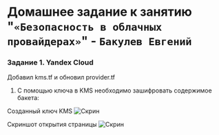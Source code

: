 # Домашнее задание к занятию "`«Безопасность в облачных провайдерах»`" - `Бакулев Евгений`

### Задание 1. Yandex Cloud

Добавил kms.tf и обновил provider.tf

1. С помощью ключа в KMS необходимо зашифровать содержимое бакета:

Созданный ключ KMS
![Скрин](https://github.com/garrkiss/yandex-lb/blob/main/image/1.png)

Скриншот открытия страницы
![Скрин](https://github.com/garrkiss/yandex-lb/blob/main/image/3.png)




